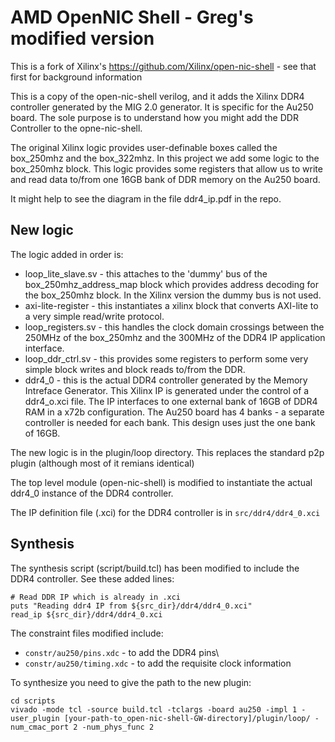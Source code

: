 # AMD OpenNIC Shell - Greg's modified version

This is a fork of Xilinx's https://github.com/Xilinx/open-nic-shell - see that first for background information

This is a copy of the open-nic-shell verilog, and it adds the Xilinx DDR4 controller generated by the MIG 2.0 generator. It is specific for the Au250 board.
The sole purpose is to understand how you might add the DDR Controller to the opne-nic-shell.

The original Xilinx logic provides user-definable boxes called the box_250mhz and the box_322mhz. In this project we add some logic to the box_250mhz block. This logic provides some registers that allow us to write and read data to/from one 16GB bank of DDR memory on the Au250 board.

It might help to see the diagram in the file ddr4_ip.pdf in the repo.

## New logic

The logic added in order is:
- loop_lite_slave.sv - this attaches to the 'dummy' bus of the box_250mhz_address_map block which provides address decoding for the box_250mhz block. In the Xilinx version the dummy bus is not used.
- axi-lite-register - this instantiates a xilinx block that converts AXI-lite to a very simple read/write protocol.
- loop_registers.sv - this handles the clock domain crossings between the 250MHz of the box_250mhz and the 300MHz of the DDR4 IP application interface.
- loop_ddr_ctrl.sv - this provides some registers to perform some very simple block writes and block reads to/from the DDR.
- ddr4_0 - this is the actual DDR4 controller generated by the Memory Intreface Generator. This Xilinx IP is generated under the control of a ddr4_o.xci file. The IP interfaces to one external bank of 16GB of DDR4 RAM in a x72b configuration. The Au250 board has 4 banks - a separate controller is needed for each bank. This design uses just the one bank of 16GB.

The new logic is in the plugin/loop directory. This replaces the standard p2p plugin (although most of it remians identical)

The top level module (open-nic-shell) is modified to instantiate the actual ddr4_0 instance of the DDR4 controller.

The IP definition file (.xci) for the DDR4 controller is in `src/ddr4/ddr4_0.xci`

## Synthesis
The synthesis script (script/build.tcl) has been modified to include the DDR4 controller. See these added lines:

`# Read DDR IP which is already in .xci`\
`puts "Reading ddr4 IP from ${src_dir}/ddr4/ddr4_0.xci"`\
`read_ip ${src_dir}/ddr4/ddr4_0.xci`

The constraint files modified include:

- `constr/au250/pins.xdc` - to add the DDR4 pins\
- `constr/au250/timing.xdc` - to add the requisite clock information

To synthesize you need to give the path to the new plugin:

`cd scripts`\
`vivado -mode tcl -source build.tcl -tclargs -board au250 -impl 1 -user_plugin [your-path-to_open-nic-shell-GW-directory]/plugin/loop/ -num_cmac_port 2 -num_phys_func 2`
